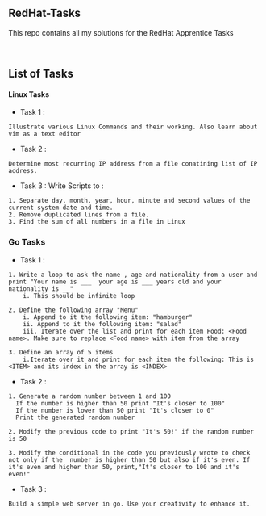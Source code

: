 ## RedHat-Tasks

This repo contains all my solutions for the RedHat Apprentice Tasks

<br/>

## List of Tasks
#### **Linux Tasks**
  - Task 1 : 
  ```
  Illustrate various Linux Commands and their working. Also learn about vim as a text editor
  ```
  - Task 2 : 
  ```
  Determine most recurring IP address from a file conatining list of IP address.
  ```
  - Task 3 :
  Write Scripts to :
  ```
  1. Separate day, month, year, hour, minute and second values of the current system date and time.
  2. Remove duplicated lines from a file. 
  3. Find the sum of all numbers in a file in Linux
  ```

### **Go Tasks**
  - Task 1 :
  ```
  1. Write a loop to ask the name , age and nationality from a user and print "Your name is ___  your age is ___ years old and your nationality is __"
      i. This should be infinite loop

  2. Define the following array "Menu"
      i. Append to it the following item: "hamburger"
      ii. Append to it the following item: "salad"
      iii. Iterate over the list and print for each item Food: <Food name>. Make sure to replace <Food name> with item from the array

  3. Define an array of 5 items
      i.Iterate over it and print for each item the following: This is <ITEM> and its index in the array is <INDEX>
  ```

  - Task 2 :
  ```
  1. Generate a random number between 1 and 100
    If the number is higher than 50 print "It's closer to 100"
    If the number is lower than 50 print "It's closer to 0"
    Print the generated random number

2. Modify the previous code to print "It's 50!" if the random number is 50

3. Modify the conditional in the code you previously wrote to check not only if the  number is higher than 50 but also if it's even. If it's even and higher than 50, print,"It's closer to 100 and it's even!"
```

  - Task 3 :
  ```
  Build a simple web server in go. Use your creativity to enhance it.
  ```